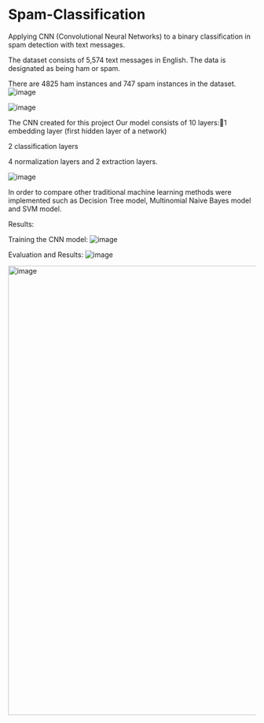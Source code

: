 # Spam-Classification
Applying CNN (Convolutional Neural Networks) to a binary classification in spam detection with text messages.

The dataset consists of 5,574 text messages in English. The data is designated as being ham or spam.

There are 4825 ham instances and  747 spam instances in the dataset.
![image](https://user-images.githubusercontent.com/68871694/155318686-b5026f4d-457b-41aa-8272-7807b758007f.png)


![image](https://user-images.githubusercontent.com/68871694/155318259-b076bb87-f583-412a-8454-6f300d01ae1e.png)

The CNN created for this project Our model consists of 10 layers:1 embedding layer (first hidden layer of a network)

2 classification layers

4 normalization layers and 2 extraction layers.

![image](https://user-images.githubusercontent.com/68871694/155318675-a4862a06-d2fe-4a74-b037-0f3bf8c97f5b.png)


In order to compare other traditional machine learning methods were implemented such as Decision Tree model, Multinomial Naive Bayes model and SVM model.

Results:

Training the CNN model:
![image](https://user-images.githubusercontent.com/68871694/155318980-8732b491-e82d-427f-9a57-1dcac574ea57.png)

Evaluation and Results:
![image](https://user-images.githubusercontent.com/68871694/155318966-4154b706-0014-468b-bbe0-647299783382.png)

<img width="912" alt="image" src="https://user-images.githubusercontent.com/68871694/169034029-2e8480d2-6891-4cd0-9922-893553061687.png">

